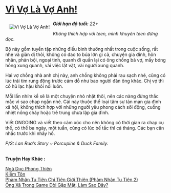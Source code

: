 <a href="https://utruyen.com/vi-vo-la-vo-anh/9278/" title="Vì Vợ Là Vợ Anh!"><h1>Vì Vợ Là Vợ Anh!</h1></a><div style="display:table"><img align="right" style="float: left; padding: 10px;" src="https://utruyen.com/images/story/200x260/vi-vo-la-vo-anh.jpg" alt="Vì Vợ Là Vợ Anh!"><b><i>Giới hạn độ tuổi:</i></b><i> 22+</i><p></p><i>Không thích hợp với teen, mình khuyên teen đừng đọc.</i><p></p>Bộ này gồm tuyển tập những điều bình thường nhất trong cuộc sống, rất nhẹ và giản dị thôi, không có đao to búa lớn gì cả, chuyện gia đình, hôn nhân, phản bội, ngoại tình, quanh đi quẩn lại có ông chồng bà vợ, mấy bóng hồng xung quanh, vài việc lặt vặt, vài người xung quanh.<p></p>Hai vợ chồng nhà anh chị này, anh chồng không phải rau sạch nhé, cũng có lúc trái tim rung động trước cám dỗ như bao người đàn ông khác. Chị vợ thì cổ hủ lạc hậu khỏi nói luôn.<p></p>Mỗi lần nhím kể sẽ là một chuyện nhỏ nhặt thôi, nên các nàng đừng thắc mắc vì sao chap ngắn nhé. Cái này thuộc thể loại tâm sự tản mạn gia đình xã hội, không thích hợp với những người yêu phong cách sôi động, cuồng nhiệt nồng cháy hoặc trẻ trung chưa lập gia đình.<p></p>Viết ONGOING và viết theo cảm xúc cho nên không có thời gian ra chap cụ thể, có thể ba ngày, một tuần, cũng có lúc bế tắc thì cả tháng. Các bạn cân nhắc trước khi nhảy hố.<p></p><i>P/S: Lan Rua’s Story ~ Porcupine & Duck Family.</i></div><p><br><b>Truyện Hay Khác :</b></p><a href="https://utruyen.com/nga-duc-phong-thien/8438/" alt="Ngã Dục Phong Thiên">Ngã Dục Phong Thiên</a><br/><a href="https://github.com/quanluxury/ngontinhhot/tree/master/truyenhay/21776/" alt="Kiếm Tôn">Kiếm Tôn</a><br/><a href="https://github.com/quanluxury/truyenhot/tree/master/truyenhay/17517/" alt="Phàm Nhân Tu Tiên Chi Tiên Giới Thiên (Phàm Nhân Tu Tiên 2)">Phàm Nhân Tu Tiên Chi Tiên Giới Thiên (Phàm Nhân Tu Tiên 2)</a><br/><a href="https://www.wattpad.com/story/198588130-%C3%B4ng-x%C3%A3-trong-game-%C4%91%C3%B2i-g%E1%BA%B7p-m%E1%BA%B7t-l%C3%A0m-sao-%C4%91%C3%A2y" alt="Ông Xã Trong Game Đòi Gặp Mặt, Làm Sao Đây?">Ông Xã Trong Game Đòi Gặp Mặt, Làm Sao Đây?</a><br/>